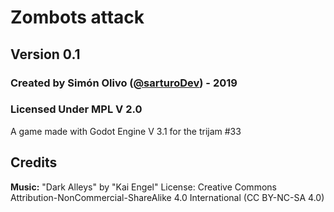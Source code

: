 <h1>Zombots attack</h1> 
<h2>Version 0.1</h2>
<h3>Created by Simón Olivo (<a href="https://twitter.com/sarturoDev">@sarturoDev</a>) - 2019</h3>
<h3>Licensed Under MPL V 2.0</h3>

<p>A game made with Godot Engine V 3.1 for the trijam #33<p>

<h2>Credits</h2>
<p><b>Music:</b> "Dark Alleys" by "Kai Engel" License:  Creative Commons Attribution-NonCommercial-ShareAlike 4.0 International (CC BY-NC-SA 4.0)
